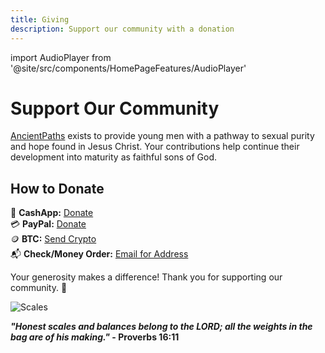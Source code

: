 ```yaml
---
title: Giving
description: Support our community with a donation
---
```


import AudioPlayer from '@site/src/components/HomePageFeatures/AudioPlayer'

<AudioPlayer />

# Support Our Community

[AncientPaths](https://www.ancientpaths.io/) exists to provide young men with a pathway to sexual purity and hope found in Jesus Christ. Your contributions help continue their development into maturity as faithful sons of God.

## How to Donate

💸 **CashApp:** [Donate](https://cash.me/$ancientpathsio)  
💳 **PayPal:** [Donate](https://www.paypal.com/ncp/payment/5UEDTRTKWPZVC)  
🪙 **BTC:** [Send Crypto](/give)  
📬 **Check/Money Order:** [Email for Address](mailto:ancientpaths.io@gmail.com)

Your generosity makes a difference! Thank you for supporting our community. 🙌

![Scales](/img/scales2.png)

**_"Honest scales and balances belong to the LORD; all the weights in the bag are of his making."_ - Proverbs 16:11**

<!-- Blue Letter Bible Script Tagger -->
<script src='https://www.blueletterbible.org/assets-v3/scripts/blbToolTip/BLB_ScriptTagger-min.js' type='text/javascript'></script>
<script type='text/javascript'>
// Additional settings
BLB.Tagger.Translation = 'ESV'; // Changed to ESV
BLB.Tagger.HyperLinks = 'all'; // 'all', 'none', 'hover'
BLB.Tagger.HideTanslationAbbrev = false;
BLB.Tagger.TargetNewWindow = true;
BLB.Tagger.Style = 'par'; // 'line' or 'par'
BLB.Tagger.NoSearchTagNames = ''; // HTML element list
BLB.Tagger.NoSearchClassNames = 'noTag doNotTag'; // CSS class list
</script>
